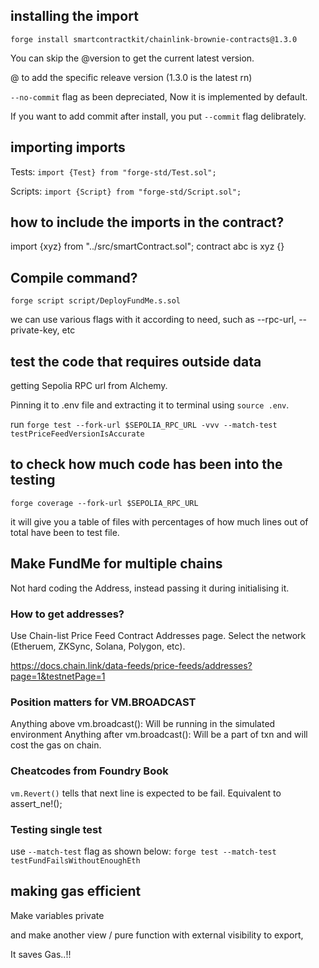 ## installing the import

`forge install smartcontractkit/chainlink-brownie-contracts@1.3.0`

You can skip the @version to get the current latest version.

@ to add the specific releave version (1.3.0 is the latest rn)

`--no-commit` flag as been depreciated, Now it is implemented by default.

If you want to add commit after install, you put `--commit` flag delibrately.


## importing imports

Tests: `import {Test} from "forge-std/Test.sol";`

Scripts: `import {Script} from "forge-std/Script.sol";`

## how to include the imports in the contract?

import {xyz} from "../src/smartContract.sol";
contract abc is xyz {}

## Compile command?

`forge script script/DeployFundMe.s.sol`

we can use various flags with it according to need, such as --rpc-url, --private-key, etc


## test the code that requires outside data

getting Sepolia RPC url from Alchemy.

Pinning it to .env file and extracting it to terminal using `source .env`.

run `forge test --fork-url $SEPOLIA_RPC_URL -vvv --match-test testPriceFeedVersionIsAccurate`

## to check how much code has been into the testing 

`forge coverage --fork-url $SEPOLIA_RPC_URL`

it will give you a table of files with percentages of how much lines out of total have been to test file.

## Make FundMe for multiple chains

Not hard coding the Address, instead passing it during initialising it.

### How to get addresses? 

Use Chain-list Price Feed Contract Addresses page. Select the network (Etheruem, ZKSync, Solana, Polygon, etc).

https://docs.chain.link/data-feeds/price-feeds/addresses?page=1&testnetPage=1

### Position matters for VM.BROADCAST

Anything above vm.broadcast(): Will be running in the simulated environment
Anything after vm.broadcast(): Will be a part of txn and will cost the gas on chain.


### Cheatcodes from Foundry Book

`vm.Revert()` tells that next line is expected to be fail. Equivalent to assert_ne!();


### Testing single test

use `--match-test` flag as shown below: 
`forge test --match-test  testFundFailsWithoutEnoughEth`

## making gas efficient

Make variables private

and make another view / pure function with external visibility to export, 

It saves Gas..!!

